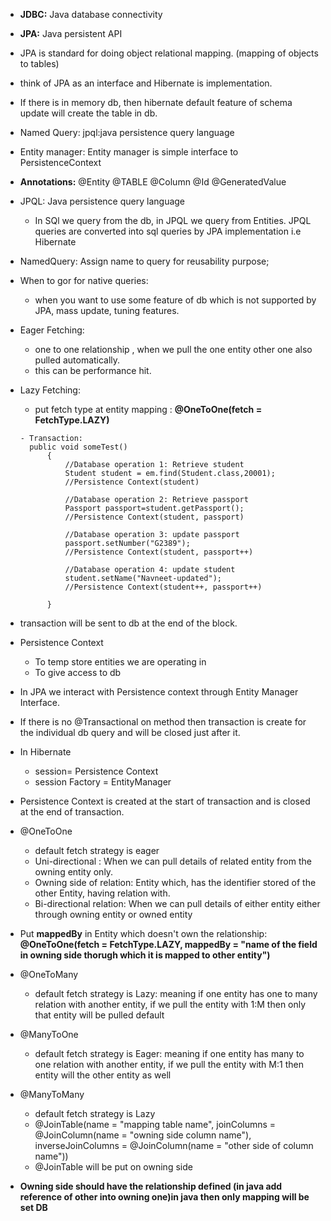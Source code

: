 - **JDBC:** Java database connectivity
- **JPA:** Java persistent API    
- JPA is standard for doing object relational mapping. (mapping of objects to tables)
- think of JPA as an interface and Hibernate is implementation.
- If there is in memory db, then hibernate default feature of schema update will create the table in db.
- Named Query: jpql:java persistence query language
- Entity manager: Entity manager is simple interface to PersistenceContext
- **Annotations:** @Entity @TABLE @Column @Id @GeneratedValue
- JPQL: Java persistence query language
  - In SQl we query from the db, in JPQL  we query from Entities. JPQL queries are converted into sql queries by JPA implementation i.e Hibernate
- NamedQuery: Assign name to query for reusability purpose;

- When to gor for native queries:
    - when you want to use some feature of db which is not supported by JPA, mass update, tuning features.
- Eager Fetching:
    - one to one relationship , when we pull the one entity other one also pulled automatically.
    - this can be performance hit.
- Lazy Fetching:
    -  put fetch type at entity mapping : **@OneToOne(fetch = FetchType.LAZY)**

      - Transaction:
        public void someTest()
            {
                //Database operation 1: Retrieve student
                Student student = em.find(Student.class,20001);
                //Persistence Context(student)

                //Database operation 2: Retrieve passport
                Passport passport=student.getPassport();
                //Persistence Context(student, passport)
        
                //Database operation 3: update passport
                passport.setNumber("G2389");
                //Persistence Context(student, passport++)
        
                //Database operation 4: update student
                student.setName("Navneet-updated");
                //Persistence Context(student++, passport++)
        
            }

- transaction will be sent to db at the end of the block.
- Persistence Context
  - To temp store entities we are operating in
  - To give access to db
- In JPA we interact with Persistence context through Entity Manager Interface.
- If there is no @Transactional on method then transaction is create for the individual db query and will be closed just after it.
- In Hibernate
  - session= Persistence Context
  - session Factory = EntityManager
- Persistence Context is created at the start of transaction and is closed at the end of transaction.
- @OneToOne
  - default fetch strategy is eager
  - Uni-directional : When we can pull details of related entity from the owning entity only. 
  - Owning side of relation: Entity which, has the identifier stored of the other Entity, having relation with.
  - Bi-directional relation: When we can pull details of either entity either through owning entity or owned entity
- Put **mappedBy** in Entity which doesn't own the relationship: **@OneToOne(fetch = FetchType.LAZY, mappedBy = "name of the field in owning side thorugh which it is mapped to other entity")**
- @OneToMany
  - default fetch strategy is Lazy: meaning if one entity has one to many relation with another entity, if we pull the entity with 1:M then only that entity will be pulled default
- @ManyToOne
  - default fetch strategy is Eager: meaning if one entity has many to one relation with another entity, if we pull the entity with M:1 then  entity will the other entity as well
- @ManyToMany
  - default fetch strategy is Lazy
  - @JoinTable(name = "mapping table name", joinColumns = @JoinColumn(name = "owning side column name"), inverseJoinColumns = @JoinColumn(name = "other side of column name"))
  - @JoinTable will be put on owning side
- **Owning side should have the relationship defined (in java add reference of other into owning one)in java then only mapping will be set DB**